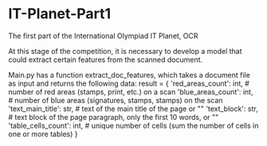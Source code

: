 # IT-Planet-Part1

The first part of the International Olympiad IT Planet, OCR

At this stage of the competition, it is necessary to develop a model that could extract certain features from the scanned document.

Main.py has a function extract_doc_features, which takes a document file as input and returns the following data:
result = {
  'red_areas_count': int, # number of red areas (stamps, print, etc.) on a scan
  'blue_areas_count': int, # number of blue areas (signatures, stamps, stamps) on the scan
  'text_main_title': str, # text of the main title of the page or ""
  'text_block': str, # text block of the page paragraph, only the first 10 words, or ""
  'table_cells_count': int, # unique number of cells (sum the number of cells in one or more tables)
}
